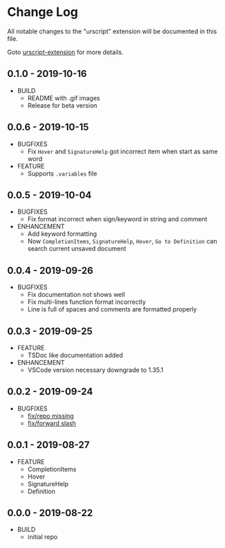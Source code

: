 # Change Log
All notable changes to the "urscript" extension will be documented in this file.

Goto [urscript-extension](https://github.com/ahernguo/urscript-extension) for more details.

## 0.1.0 - 2019-10-16
* BUILD
  * README with .gif images
  * Release for beta version

## 0.0.6 - 2019-10-15
* BUGFIXES
  * Fix `Hover` and `SignatureHelp` got incorrect item when start as same word
* FEATURE
  * Supports `.variables` file


## 0.0.5 - 2019-10-04
* BUGFIXES
  * Fix format incorrect when sign/keyword in string and comment
* ENHANCEMENT
  * Add keyword formatting
  * Now `CompletionItems`, `SignatureHelp`, `Hover`, `Go to Definition` can search current unsaved document

## 0.0.4 - 2019-09-26
* BUGFIXES
  * Fix documentation not shows well
  * Fix multi-lines function format incorrectly
  * Line is full of spaces and comments are formatted properly

## 0.0.3 - 2019-09-25
* FEATURE
  * TSDoc like documentation added
* ENHANCEMENT
  * VSCode version necessary downgrade to 1.35.1

## 0.0.2 - 2019-09-24
* BUGFIXES
  * [fix/repo missing](https://github.com/ahernguo/urscript-extension/pull/2)
  * [fix/forward slash](https://github.com/ahernguo/urscript-extension/pull/3)

## 0.0.1 - 2019-08-27
* FEATURE
  * CompletionItems
  * Hover
  * SignatureHelp
  * Definition

## 0.0.0 - 2019-08-22
* BUILD
  * initial repo
